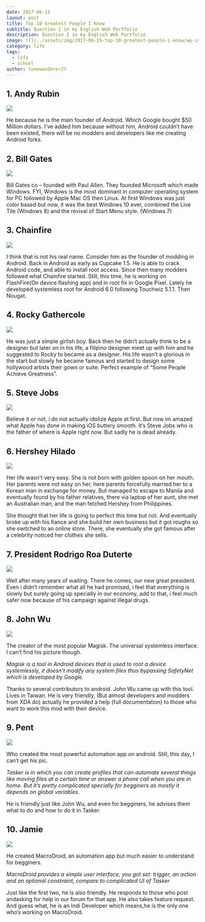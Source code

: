 ```yaml
---
date: 2017-06-15
layout: post
title: Top 10 Greatest People I Know
subtitle: Question 2 in my English Web Portfolio
description: Question 2 in my English Web Portfolio
image: ![](../assets/img/2017-06-15-top-10-greatest-people-i-know/wp-image-1182106555.webp)
category: life
tags:
  - life
  - school
author: lonewanderer27
---
```


## 1. Andy Rubin

![](../assets/img/2017-06-15-top-10-greatest-people-i-know/wp-image-1694051579.webp)

He because he is the main founder of Android. Which Google bought $50 Million dollars. I’ve added him because without him, Android couldn’t have been existed, there will be no modders and developers like me creating Android forks.

## 2. Bill Gates

![](../assets/img/2017-06-15-top-10-greatest-people-i-know/wp-image-1182106555.webp)

Bill Gates co – founded with Paul Allen. They founded Microsoft which made Windows. FYI, Windows is the most dominant in computer operating system for PC followed by Apple Mac OS then Linux. At first Windows was just color based but now, it was the best Windows 10 ever, combined the Live Tile (Windows 8) and the revival of Start Menu style. (Windows 7)

## 3. Chainfire

![](../assets/img/2017-06-15-top-10-greatest-people-i-know/wp-image-2032092170.webp)

I think that is not his real name. Consider him as the founder of modding in Android. Back in Android as early as Cupcake 1.5. He is able to crack Android code, and able to install root access. Since then many modders followed what Chainfire started. Still, this time, he is working on FlashFire(On device flashing app) and in root fix in Google Pixel. Lately he developed systemless root for Android 6.0 following Touchwiz 5.1.1. Then Nougat.

## 4. Rocky Gathercole

![](../assets/img/2017-06-15-top-10-greatest-people-i-know/wp-image-1701414782.webp)

He was just a simple girlish boy. Back then he didn’t actually think to be a designer but later on in his life, a filipino designer meet up with him and he suggested to Rocky to became as a designer. His life wasn’t a glorious in the start but slowly he became famous and started to design some hollywood artists their gown or suite. Perfect example of “Some People Achieve Greatness”.

## 5. Steve Jobs

![](../assets/img/2017-06-15-top-10-greatest-people-i-know/wp-image-1182106555.webp)

Believe it or not, i do not actually idolize Apple at first. But now im amazed what Apple has done in making iOS buttery smooth. It’s Steve Jobs who is the father of where is Apple right now. But sadly he is dead already.

## 6. Hershey Hilado

![](../assets/img/2017-06-15-top-10-greatest-people-i-know/wp-image-182512199.webp)

Her life wasn’t very easy. She is not born with golden spoon on her mouth. Her parents were not easy on her, here parents forcefully married her to a Korean man in exchange for money. But managed to escape to Manila and eventually found by his father relatives, there via laptop of her aunt, she met an Australian man, and the man fetched Hershey from Philippines. 

She thought that her life is going to perfect this time but not. And eventually broke up with his fiance and she build her own business but it got roughs so she switched to an online store. There, she eventually she got famous after a celebrity noticed her clothes she sells.

## 7. President Rodrigo Roa Duterte

![](../assets/img/2017-06-15-top-10-greatest-people-i-know/wp-image-1482580590.webp)

Well after many years of waiting. There he comes, our new great president. Even i didn’t remember what all he had promised, i feel that everything is slowly but surely going up specially in our economy, add to that, i feel much safer now because of his campaign against illegal drugs.

## 8. John Wu

![](../assets/img/2017-06-15-top-10-greatest-people-i-know/wp-image-1252326099.webp)

The creator of the most popular Magisk. The universal systemless interface. I can’t find his picture though.

<cite>Magisk is a tool in Android devices that is used to root a device systemlessly, it doesn’t modify any system files thus bypassing SafetyNet which is developed by Google.</cite>

Thanks to several contributors to android. John Wu came up with this tool. Lives in Taiwan. He is very friendly, (But almost developers and modders from XDA do) actually he provided a help (full documentation) to those who want to work this mod with their device.

## 9. Pent

![](../assets/img/2017-06-15-top-10-greatest-people-i-know/wp-image-1122544970.webp)

Who created the most powerful automation app on android. Still, this day, I can’t get his pic.

<cite>Tasker is in which you can create profiles that can automate several things like moving files at a certain time or answer a phone call when you are in home. But it’s pretty complicated specially for begginers as mostly it depends on global variables.</cite>

He is friendly just like John Wu, and even for begginers, he advises them what to do and how to do it in Tasker.

## 10. Jamie

![](../assets/img/2017-06-15-top-10-greatest-people-i-know/wp-image-321912663.webp)

He created MacroDroid, an automation app but much easier to understand for begginers.

<cite>MacroDroid provides a simple user interface, you got set: trigger, an action and an optional constraint, compare to complicated UI of Tasker</cite>

Just like the first two, he is also friendly. He responds to those who post andasking for help in our forum for that app. He also takes feature request. And guess what, he is an Indi Developer which means,he is the only one who’s working on MacroDroid.